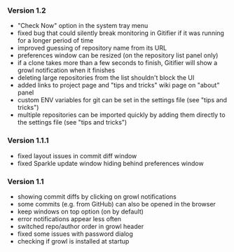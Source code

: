 ### Version 1.2

* "Check Now" option in the system tray menu
* fixed bug that could silently break monitoring in Gitifier if it was running for a longer period of time
* improved guessing of repository name from its URL
* preferences window can be resized (on the repository list panel only)
* if a clone takes more than a few seconds to finish, Gitifier will show a growl notification when it finishes
* deleting large repositories from the list shouldn't block the UI
* added links to project page and "tips and tricks" wiki page on "about" panel
* custom ENV variables for git can be set in the settings file (see "tips and tricks")
* multiple repositories can be imported quickly by adding them directly to the settings file (see "tips and tricks")

### Version 1.1.1

* fixed layout issues in commit diff window
* fixed Sparkle update window hiding behind preferences window

### Version 1.1

* showing commit diffs by clicking on growl notifications
* some commits (e.g. from GitHub) can also be opened in the browser
* keep windows on top option (on by default)
* error notifications appear less often
* switched repo/author order in growl header
* fixed some issues with password dialog
* checking if growl is installed at startup

